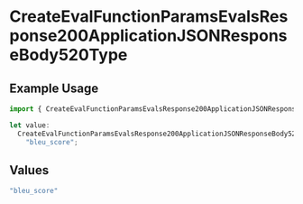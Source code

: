 # CreateEvalFunctionParamsEvalsResponse200ApplicationJSONResponseBody520Type

## Example Usage

```typescript
import { CreateEvalFunctionParamsEvalsResponse200ApplicationJSONResponseBody520Type } from "@orq-ai/node/models/operations";

let value:
  CreateEvalFunctionParamsEvalsResponse200ApplicationJSONResponseBody520Type =
    "bleu_score";
```

## Values

```typescript
"bleu_score"
```